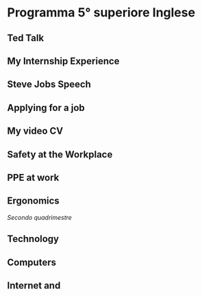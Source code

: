 # Programma 5° superiore Inglese

## Ted Talk

## My Internship Experience

## Steve Jobs Speech

## Applying for a job

## My video CV

## Safety at the Workplace

## PPE at work

## Ergonomics 

*Secondo quadrimestre*

## Technology

## Computers

## Internet and


<!--stackedit_data:
eyJoaXN0b3J5IjpbLTE0MDEyNjIyMTgsMTcyNTE1NTk4OCwxOT
IwNjQ2MjYwLC0yMDg4NzQ2NjEyXX0=
-->